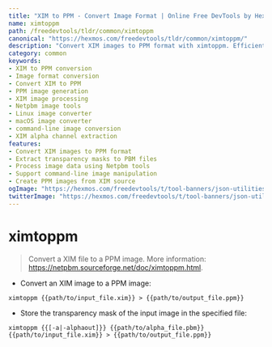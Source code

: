 ```yaml
---
title: "XIM to PPM - Convert Image Format | Online Free DevTools by Hexmos"
name: ximtoppm
path: /freedevtools/tldr/common/ximtoppm
canonical: "https://hexmos.com/freedevtools/tldr/common/ximtoppm/"
description: "Convert XIM images to PPM format with ximtoppm. Efficiently manage image formats and transparency masks via command line. Free online tool, no registration required."
category: common
keywords:
- XIM to PPM conversion
- Image format conversion
- Convert XIM to PPM
- PPM image generation
- XIM image processing
- Netpbm image tools
- Linux image converter
- macOS image converter
- command-line image conversion
- XIM alpha channel extraction
features:
- Convert XIM images to PPM format
- Extract transparency masks to PBM files
- Process image data using Netpbm tools
- Support command-line image manipulation
- Create PPM images from XIM source
ogImage: "https://hexmos.com/freedevtools/t/tool-banners/json-utilities-banner.png"
twitterImage: "https://hexmos.com/freedevtools/t/tool-banners/json-utilities-banner.png"
---
```


# ximtoppm

> Convert a XIM file to a PPM image.
> More information: <https://netpbm.sourceforge.net/doc/ximtoppm.html>.

- Convert an XIM image to a PPM image:

`ximtoppm {{path/to/input_file.xim}} > {{path/to/output_file.ppm}}`

- Store the transparency mask of the input image in the specified file:

`ximtoppm {{[-a|-alphaout]}} {{path/to/alpha_file.pbm}} {{path/to/input_file.xim}} > {{path/to/output_file.ppm}}`
